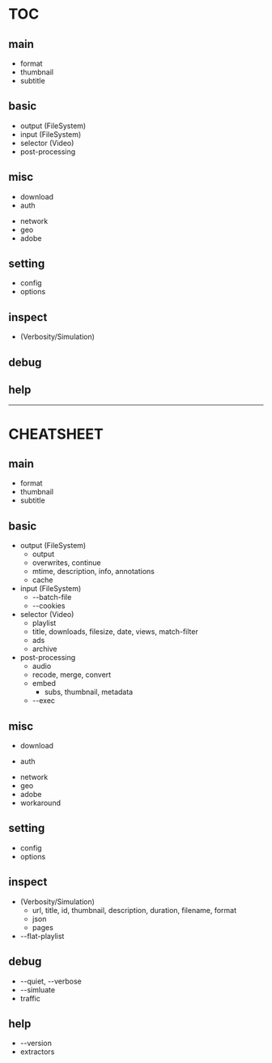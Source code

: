 # TOC
## main
- format
- thumbnail
- subtitle
## basic
- output (FileSystem)
- input (FileSystem)
- selector (Video)
- post-processing
## misc
- download
- auth
+ network
+ geo
+ adobe
## setting
- config
- options
## inspect
- (Verbosity/Simulation)
## debug
## help

------------
# CHEATSHEET
## main
- format
- thumbnail
- subtitle
## basic
- output (FileSystem)
  - output
  - overwrites, continue
  - mtime, description, info, annotations
  - cache
- input (FileSystem)
  - --batch-file
  - --cookies
- selector (Video)
  - playlist
  - title, downloads, filesize, date, views, match-filter
  - ads
  - archive
- post-processing
  - audio
  - recode, merge, convert
  - embed
    - subs, thumbnail, metadata
  - --exec
## misc
+ download
- auth
+ network
+ geo
+ adobe
+ workaround
## setting
- config
- options
## inspect
- (Verbosity/Simulation)
  - url, title, id, thumbnail, description, duration, filename, format
  - json
  - pages
- --flat-playlist 
## debug
- --quiet, --verbose
- --simluate
- traffic
## help
- --version
- extractors
